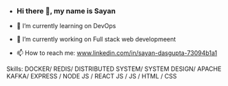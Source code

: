 - ### Hi there 👋, my name is Sayan



- 🔭 I’m currently learning on DevOps
- 🌱 I’m currently working on Full stack web developmeent
- 📫 How to reach me: www.linkedin.com/in/sayan-dasgupta-73094b1a1




Skills: DOCKER/ REDIS/ DISTRIBUTED SYSTEM/ SYSTEM DESIGN/ APACHE KAFKA/ EXPRESS / NODE JS / REACT JS / JS / HTML / CSS








